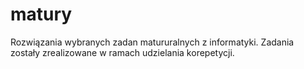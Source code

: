 # matury
Rozwiązania wybranych zadan matururalnych z informatyki.
Zadania zostały zrealizowane w ramach udzielania korepetycji.
